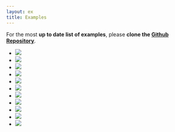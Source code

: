 ```yaml
---
layout: ex
title: Examples
---
```


<div class="alert alert-info">
For the most <strong>up to date list of examples</strong>, please <strong>clone the
<a href="https://github.com/novus/nvd3">Github Repository</a></strong>.
</div>

<ul class="thumbnails">

  <li class="span3">
    <a href="../ghpages/line.html" class="thumbnail">
      <img src="../img/line.png">
    </a>
  </li>

  <li class="span3">
    <a href="../ghpages/scatter.html" class="thumbnail">
      <img src="../img/scatter.png">
    </a>
  </li>

  <li class="span3">
    <a href="../ghpages/stackedArea.html" class="thumbnail">
      <img src="../img/stackedarea.png">
    </a>
  </li>

  <li class="span3">
    <a href="../ghpages/discreteBar.html" class="thumbnail">
      <img src="../img/discretebar.png">
    </a>
  </li>

  <li class="span3">
    <a href="../ghpages/multiBar.html" class="thumbnail">
      <img src="../img/stackedbar.png">
    </a>
  </li>

  <li class="span3">
    <a href="../ghpages/multiBarHorizontal.html" class="thumbnail">
      <img src="../img/horizontalbar.png">
    </a>
  </li>

  <li class="span3">
    <a href="../ghpages/linePlusBar.html" class="thumbnail">
      <img src="../img/lineplusbar.png">
    </a>
  </li>

  <li class="span3">
    <a href="../ghpages/cumulativeLine.html" class="thumbnail">
      <img src="../img/cumulativeline.png">
    </a>
  </li>

  <li class="span3">
    <a href="../ghpages/lineWithFocus.html" class="thumbnail">
      <img src="../img/linewithfocus.png">
    </a>
  </li>

  <li class="span3">
    <a href="../ghpages/pie.html" class="thumbnail">
      <img src="../img/pie.png">
    </a>
  </li>

  <li class="span3">
    <a href="../ghpages/indentedtree.html" class="thumbnail">
      <img src="../img/htmlindentedtree.png">
    </a>
  </li>

</ul>

